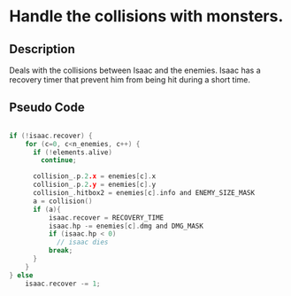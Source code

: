 # Handle the collisions with monsters.

## Description

Deals with the collisions between Isaac and the enemies. Isaac has a recovery timer that prevent him from being hit during a short time. 

## Pseudo Code

~~~C

if (!isaac.recover) {
    for (c=0, c<n_enemies, c++) {
      if (!elements.alive)
        continue;

      collision_.p.2.x = enemies[c].x
      collision_.p.2.y = enemies[c].y
      collision_.hitbox2 = enemies[c].info and ENEMY_SIZE_MASK
      a = collision()
      if (a){
          isaac.recover = RECOVERY_TIME
          isaac.hp -= enemies[c].dmg and DMG_MASK
          if (isaac.hp < 0)
            // isaac dies
          break;
      }
    }
} else
    isaac.recover -= 1;

~~~
